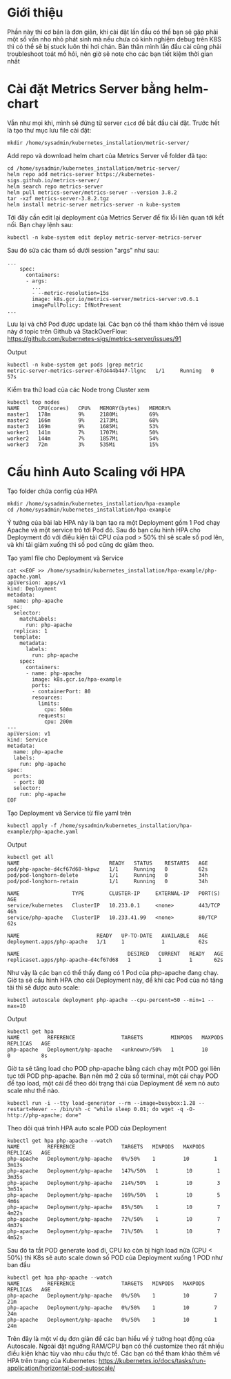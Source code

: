 # Giới thiệu
Phần này thì cơ bản là đơn giản, khi cài đặt lần đầu có thể bạn sẽ gặp phải một số vấn nho nhỏ phát sinh mà nếu chưa có kinh nghiệm debug trên K8S thì có thể sẽ bị stuck luôn thì hơi chán.
Bản thân mình lần đầu cài cũng phải troubleshoot toát mồ hôi, nên giờ sẽ note cho các bạn tiết kiệm thời gian nhất

# Cài đặt Metrics Server bằng helm-chart
Vẫn như mọi khi, mình sẽ đứng từ server `cicd` để bắt đầu cài đặt. Trước hết là tạo thư mục lưu file cài đặt:
```
mkdir /home/sysadmin/kubernetes_installation/metric-server/
```

Add repo và download helm chart của Metrics Server về folder đã tạo:
```
cd /home/sysadmin/kubernetes_installation/metric-server/
helm repo add metrics-server https://kubernetes-sigs.github.io/metrics-server/
helm search repo metrics-server
helm pull metrics-server/metrics-server --version 3.8.2
tar -xzf metrics-server-3.8.2.tgz
helm install metric-server metrics-server -n kube-system
```

Tới đây cần edit lại deployment của Metrics Server để fix lỗi liên quan tới kết nối. Bạn chạy lệnh sau:
```
kubectl -n kube-system edit deploy metric-server-metrics-server
```

Sau đó sửa các tham số dưới session "args" như sau:
```
...
    spec:
      containers:
      - args:
        ...
        - --metric-resolution=15s
        image: k8s.gcr.io/metrics-server/metrics-server:v0.6.1
        imagePullPolicy: IfNotPresent
...
```
Lưu lại và chờ Pod được update lại. Các bạn có thể tham khảo thêm về issue này ở topic trên Github và StackOverFlow:<br>
https://github.com/kubernetes-sigs/metrics-server/issues/91

Output
```
kubectl -n kube-system get pods |grep metric
metric-server-metrics-server-67d444b447-llgnc   1/1     Running   0          57s
```

Kiểm tra thử load của các Node trong Cluster xem
```
kubectl top nodes
NAME      CPU(cores)   CPU%   MEMORY(bytes)   MEMORY%
master1   178m         9%     2180Mi          69%
master2   166m         9%     2173Mi          68%
master3   169m         9%     1685Mi          53%
worker1   141m         7%     1707Mi          50%
worker2   144m         7%     1857Mi          54%
worker3   72m          3%     535Mi           15%
```

# Cấu hình Auto Scaling với HPA
Tạo folder chứa config của HPA
```
mkdir /home/sysadmin/kubernetes_installation/hpa-example
cd /home/sysadmin/kubernetes_installation/hpa-example
```
Ý tưởng của bài lab HPA này là bạn tạo ra một Deployment gồm 1 Pod chạy Apache và một service trỏ tới Pod đó. Sau đó bạn cấu hình HPA cho Deployment đó với điều kiện tải CPU của pod > 50% thì sẽ scale số pod lên, và khi tải giảm xuống thì số pod cũng dc giảm theo.

Tạo yaml file cho Deployment và Service

```
cat <<EOF >> /home/sysadmin/kubernetes_installation/hpa-example/php-apache.yaml
apiVersion: apps/v1
kind: Deployment
metadata:
  name: php-apache
spec:
  selector:
    matchLabels:
      run: php-apache
  replicas: 1
  template:
    metadata:
      labels:
        run: php-apache
    spec:
      containers:
      - name: php-apache
        image: k8s.gcr.io/hpa-example
        ports:
        - containerPort: 80
        resources:
          limits:
            cpu: 500m
          requests:
            cpu: 200m
---
apiVersion: v1
kind: Service
metadata:
  name: php-apache
  labels:
    run: php-apache
spec:
  ports:
  - port: 80
  selector:
    run: php-apache
EOF
```

Tạo Deployment và Service từ file yaml trên 
```
kubectl apply -f /home/sysadmin/kubernetes_installation/hpa-example/php-apache.yaml
```

Output
```
kubectl get all
NAME                             READY   STATUS    RESTARTS   AGE
pod/php-apache-d4cf67d68-hkpwz   1/1     Running   0          62s
pod/pod-longhorn-delete          1/1     Running   0          34h
pod/pod-longhorn-retain          1/1     Running   0          34h

NAME                 TYPE        CLUSTER-IP     EXTERNAL-IP   PORT(S)   AGE
service/kubernetes   ClusterIP   10.233.0.1     <none>        443/TCP   46h
service/php-apache   ClusterIP   10.233.41.99   <none>        80/TCP    62s

NAME                         READY   UP-TO-DATE   AVAILABLE   AGE
deployment.apps/php-apache   1/1     1            1           62s

NAME                                   DESIRED   CURRENT   READY   AGE
replicaset.apps/php-apache-d4cf67d68   1         1         1       62s
```

Như vậy là các bạn có thể thấy đang có 1 Pod của php-apache đang chạy. Giờ ta sẽ cấu hình HPA cho cái Deployment này, để khi các Pod của nó tăng tải thì sẽ được auto scale:

```
kubectl autoscale deployment php-apache --cpu-percent=50 --min=1 --max=10
```

Output
```
kubectl get hpa
NAME         REFERENCE               TARGETS         MINPODS   MAXPODS   REPLICAS   AGE
php-apache   Deployment/php-apache   <unknown>/50%   1         10        0          8s
```

Giờ ta sẽ tăng load cho POD php-apache bằng cách chạy một POD gọi liên tục tới POD php-apache. Bạn nên mở 2 cửa sổ terminal, một cái chạy POD để tạo load, một cái để theo dõi trạng thái của Deployment để xem nó auto scale như thế nào.

```
kubectl run -i --tty load-generator --rm --image=busybox:1.28 --restart=Never -- /bin/sh -c "while sleep 0.01; do wget -q -O- http://php-apache; done"
```

Theo dõi quá trình HPA auto scale POD của Deployment
```
kubectl get hpa php-apache --watch
NAME         REFERENCE               TARGETS   MINPODS   MAXPODS   REPLICAS   AGE
php-apache   Deployment/php-apache   0%/50%    1         10        1          3m13s
php-apache   Deployment/php-apache   147%/50%   1         10        1          3m35s
php-apache   Deployment/php-apache   214%/50%   1         10        3          3m51s
php-apache   Deployment/php-apache   169%/50%   1         10        5          4m6s
php-apache   Deployment/php-apache   85%/50%    1         10        7          4m22s
php-apache   Deployment/php-apache   72%/50%    1         10        7          4m37s
php-apache   Deployment/php-apache   71%/50%    1         10        7          4m52s
```

Sau đó ta tắt POD generate load đi, CPU ko còn bị high load nữa (CPU < 50%) thì K8s sẽ auto scale down số POD của Deployment xuống 1 POD như ban đầu
```
kubectl get hpa php-apache --watch
NAME         REFERENCE               TARGETS   MINPODS   MAXPODS   REPLICAS   AGE
php-apache   Deployment/php-apache   0%/50%    1         10        7          21m
php-apache   Deployment/php-apache   0%/50%    1         10        7          24m
php-apache   Deployment/php-apache   0%/50%    1         10        1          24m
```

Trên đây là một ví dụ đơn giản để các bạn hiểu về ý tưởng hoạt động của Autoscale. Ngoài đặt ngưỡng RAM/CPU bạn có thể customize theo rất nhiều điều kiện khác tùy vào nhu cầu thực tế. Các bạn có thể tham khảo thêm về HPA trên trang của Kubernetes: https://kubernetes.io/docs/tasks/run-application/horizontal-pod-autoscale/




